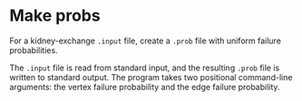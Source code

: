 # Make probs

For a kidney-exchange `.input` file, create a `.prob` file with uniform failure
probabilities.

The `.input` file is read from standard input, and the resulting `.prob` file
is written to standard output. The program takes two positional command-line
arguments: the vertex failure probability and the edge failure probability.
